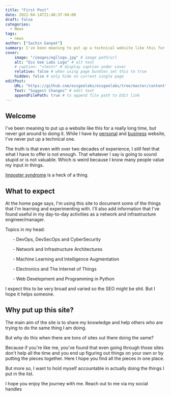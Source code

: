 ```yaml
---
title: "First Post"
date: 2022-04-14T21:48:37-04:00
draft: false
categories:
  - News
tags:
  - news
author: ["Sachin Ganpat"]
summary: I've been meaning to put up a technical website like this for a really long time. Time to make things happen.
cover:
    image: "/images/egllogo.jpg" # image path/url
    alt: "Ess Gee Labs Logo" # alt text
    # caption: "<text>" # display caption under cover
    relative: false # when using page bundles set this to true
    hidden: false # only hide on current single page
editPost:
    URL: "https://github.com/essgeelabs/essgeelabs/tree/master/content"
    Text: "Suggest Changes" # edit text
    appendFilePath: true # to append file path to Edit link
---
```


## Welcome

I've been meaning to put up a website like this for a really long time, but never got around to doing it. While I have by [personal](https://www.sachinganpat.com) and [business](https://www.interxect.com) website, I've never put up a technical one.

The truth is that even with over two decades of experience, I still feel that what I have to offer is not enough. That whatever I say is going to sound stupid or is not valuable. Which is weird because I know many people value my input in things.

[Imposter syndrome](https://www.sachinganpat.com/2019/11/smart-but-not-smart-enough/) is a heck of a thing. 


## What to expect

At the home page says, I'm using this site to document some of the things that I'm learning and experimenting with. I'll also add information that I've found useful in my day-to-day activities as a network and infrastructure engineer/manager. 

Topics in my head:

      - DevOps, DevSecOps and CyberSecurity

      - Network and Infrastructure Architectures

      - Machine Learning and Intelligence Augmentation

      - Electronics and The Internet of Things

      - Web Development and Programming in Python

I expect this to be very broad and varied so the SEO might be shit. But I hope it helps someone.


## Why put up this site?

The main aim of the site is to share my knowledge and help others who are trying to do the same thing I am doing.

But why do this when there are tons of sites out there doing the same?

Because if you're like me, you've found that even going through those sites don't help all the time and you end up figuring out things on your own or by putting the pieces together. Here I hope you find all the pieces in one place.

But more so, I want to hold myself accountable in actually doing the things I put in the list.

I hope you enjoy the journey with me. Reach out to me via my social handles 
